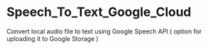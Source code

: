 # Speech_To_Text_Google_Cloud
Convert local audio file to text using Google Speech API ( option for uploading it to Google Storage )
